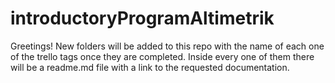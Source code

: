 # introductoryProgramAltimetrik
Greetings! New folders will be added to this repo with the name of each one of the trello tags once they are completed. Inside every one of them there will be a readme.md file with a link to the requested documentation.
